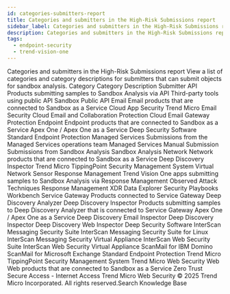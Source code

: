 ```yaml
---
id: categories-submitters-report
title: Categories and submitters in the High-Risk Submissions report
sidebar_label: Categories and submitters in the High-Risk Submissions report
description: Categories and submitters in the High-Risk Submissions report
tags:
  - endpoint-security
  - trend-vision-one
---
```


 Categories and submitters in the High-Risk Submissions report View a list of categories and category descriptions for submitters that can submit objects for sandbox analysis. Category Category Description Submitter API Products submitting samples to Sandbox Analysis via API Third-party tools using public API Sandbox Public API Email Email products that are connected to Sandbox as a Service Cloud App Security Trend Micro Email Security Cloud Email and Collaboration Protection Cloud Email Gateway Protection Endpoint Endpoint products that are connected to Sandbox as a Service Apex One / Apex One as a Service Deep Security Software Standard Endpoint Protection Managed Services Submissions from the Managed Services operations team Managed Services Manual Submission Submissions from Sandbox Analysis Sandbox Analysis Network Network products that are connected to Sandbox as a Service Deep Discovery Inspector Trend Micro TippingPoint Security Management System Virtual Network Sensor Response Management Trend Vision One apps submitting samples to Sandbox Analysis via Response Management Observed Attack Techniques Response Management XDR Data Explorer Security Playbooks Workbench Service Gateway Products connected to Service Gateway Deep Discovery Analyzer Deep Discovery Inspector Products submitting samples to Deep Discovery Analyzer that is connected to Service Gateway Apex One / Apex One as a Service Deep Discovery Email Inspector Deep Discovery Inspector Deep Discovery Web Inspector Deep Security Software InterScan Messaging Security Suite InterScan Messaging Security Suite for Linux InterScan Messaging Security Virtual Appliance InterScan Web Security Suite InterScan Web Security Virtual Appliance ScanMail for IBM Domino ScanMail for Microsoft Exchange Standard Endpoint Protection Trend Micro TippingPoint Security Management System Trend Micro Web Security Web Web products that are connected to Sandbox as a Service Zero Trust Secure Access - Internet Access Trend Micro Web Security © 2025 Trend Micro Incorporated. All rights reserved.Search Knowledge Base